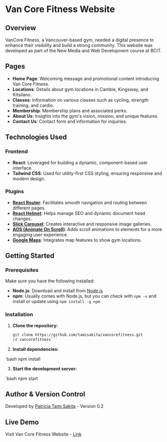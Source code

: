 # Van Core Fitness Website

## Overview

VanCore Fitness, a Vancouver-based gym, needed a digital presence to enhance their visibility and build a strong community. This website was developed as part of the New Media and Web Development course at BCIT.

## Pages

- **Home Page**: Welcoming message and promotional content introducing Van Core Fitness.
- **Locations**: Details about gym locations in Cambie, Kingsway, and Kitsilano.
- **Classes**: Information on various classes such as cycling, strength training, and cardio.
- **Membership**: Membership plans and associated perks.
- **About Us**: Insights into the gym's vision, mission, and unique features.
- **Contact Us**: Contact form and information for inquiries.

## Technologies Used

### Frontend
- **React**: Leveraged for building a dynamic, component-based user interface.
- **Tailwind CSS**: Used for utility-first CSS styling, ensuring responsive and modern design.

### Plugins
- **[React Router](https://reactrouter.com/)**: Facilitates smooth navigation and routing between different pages.
- **[React Helmet](https://github.com/nfl/react-helmet)**: Helps manage SEO and dynamic document head changes.
- **[Slick Carousel](https://react-slick.neostack.com/)**: Creates interactive and responsive image galleries.
- **[AOS (Animate On Scroll)](https://michalsnik.github.io/aos/)**: Adds scroll animations to elements for a more engaging user experience.
- **[Google Maps](https://mapsplatform.google.com/resources/blog/introducing-react-components-for-the-maps-javascript-api/)**: Integrates map features to show gym locations.

## Getting Started

### Prerequisites

Make sure you have the following installed:
- **Node.js**: Download and install from [Node.js](https://nodejs.org/)
- **npm**: Usually comes with Node.js, but you can check with `npm -v` and install or update using `npm install -g npm`

### Installation

1. **Clone the repository:**

   ```bash
   git clone https://github.com/tamisakita/vancorefitness.git
   cd vancorefitness```

2. **Install dependencies:**

  `bash
  npm install

3. **Start the development server:**

  `bash
  npm start

## Author & Version Control

Developed by [Patricia Tami Sakita](https://github.com/tamisakita) - Version 0.2

## Live Demo

Visit Van Core Fitness Website - [Link](https://tamisakita.github.io/vancorefitness/#/)
